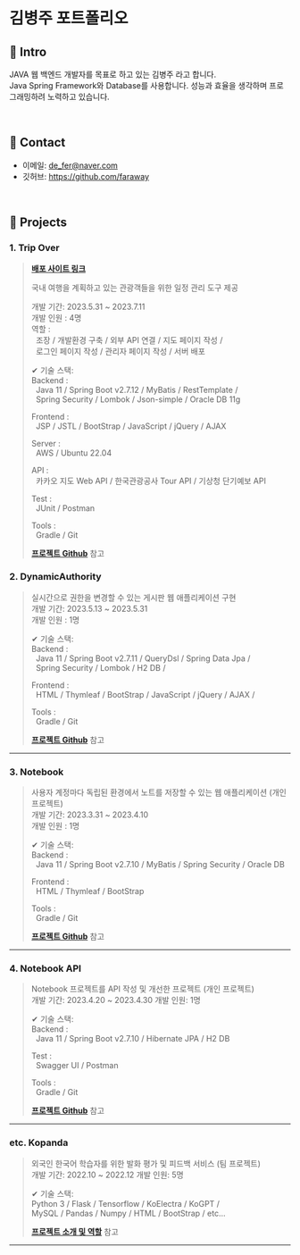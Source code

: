 # 김병주 포트폴리오

## :pushpin: Intro
JAVA 웹 백엔드 개발자를 목표로 하고 있는 김병주 라고 합니다.   
Java Spring Framework와 Database를 사용합니다. 성능과 효율을 생각하며 프로그래밍하려 노력하고 있습니다.

</br>

## :pushpin: Contact
- 이메일: de_fer@naver.com
- 깃허브: https://github.com/faraway

</br>

## :pushpin: Projects

### 1. Trip Over  
>
><b>[배포 사이트 링크](https://3.36.163.190/)</b>  
>
>국내 여행을 계획하고 있는 관광객들을 위한 일정 관리 도구 제공  
>
>개발 기간: 2023.5.31 ~ 2023.7.11  
>개발 인원 : 4명  
>역할 :   
>&nbsp; 조장 / 개발환경 구축 / 외부 API 연결 / 지도 페이지 작성 /  
>&nbsp; 로그인 페이지 작성 / 관리자 페이지 작성 / 서버 배포
> 
>✔ 기술 스택:  
>Backend :   
>&nbsp; Java 11 / Spring Boot v2.7.12 / MyBatis / RestTemplate /  
>&nbsp; Spring Security / Lombok / Json-simple /  Oracle DB 11g
>    
>Frontend :   
>&nbsp; JSP / JSTL / BootStrap / JavaScript / jQuery / AJAX
> 
>Server :   
>&nbsp; AWS / Ubuntu 22.04  
>
>API :  
>&nbsp; 카카오 지도 Web API / 한국관광공사 Tour API / 기상청 단기예보 API
>
>Test :  
>&nbsp; JUnit / Postman
>
>Tools :  
>&nbsp; Gradle / Git  
>  
><b>[프로젝트 Github](https://github.com/INGPlay/MultiBackendTeam3)</b> 참고

### 2. DynamicAuthority
>실시간으로 권한을 변경할 수 있는 게시판 웹 애플리케이션 구현  
>개발 기간: 2023.5.13 ~ 2023.5.31  
>개발 인원 : 1명
> 
>✔ 기술 스택:  
>Backend :   
>&nbsp; Java 11 / Spring Boot v2.7.11 / QueryDsl / Spring Data Jpa /  
>&nbsp; Spring Security / Lombok / H2 DB /  
>  
>Frontend :   
>&nbsp; HTML / Thymleaf / BootStrap / JavaScript / jQuery / AJAX / 
>  
>Tools :  
>&nbsp; Gradle / Git  
>
><b>[프로젝트 Github](https://github.com/INGPlay/SpringMVC_Practice)</b> 참고

---

### 3. Notebook
>사용자 계정마다 독립된 환경에서 노트를 저장할 수 있는 웹 애플리케이션 (개인 프로젝트)  
>개발 기간: 2023.3.31 ~ 2023.4.10  
>개발 인원 : 1명
>  
>✔ 기술 스택:  
>Backend :   
>&nbsp; Java 11 / Spring Boot v2.7.10 / MyBatis / Spring Security / Oracle DB
>
>Frontend :   
>&nbsp; HTML / Thymleaf / BootStrap 
>
>Tools :  
>&nbsp; Gradle / Git
>  
><b>[프로젝트 Github](https://github.com/INGPlay/SpringMVC_Practice)</b> 참고

---

### 4. Notebook API
>Notebook 프로젝트를 API 작성 및 개선한 프로젝트 (개인 프로젝트)  
>개발 기간: 2023.4.20 ~ 2023.4.30
>개발 인원: 1명 
>  
>✔ 기술 스택:  
>Backend :   
>&nbsp; Java 11 / Spring Boot v2.7.10 / Hibernate JPA / H2 DB 
>  
>Test :  
>&nbsp; Swagger UI / Postman 
>
>Tools :  
>&nbsp; Gradle / Git
>  
><b>[프로젝트 Github](https://github.com/INGPlay/Spring_API_JPA_example)</b> 참고

---

### etc. Kopanda
>외국인 한국어 학습자를 위한 발화 평가 및 피드백 서비스  (팀 프로젝트)  
>개발 기간: 2022.10 ~ 2022.12
>개발 인원: 5명
>  
>✔ 기술 스택:  
>Python 3 / Flask / Tensorflow / KoElectra / KoGPT /  
>MySQL / Pandas / Numpy / HTML / BootStrap / etc...
>  
><b>[프로젝트 소개 및 역할](https://docs.google.com/presentation/d/1pBwJjTmGPJO357GKYYWPZApCdTJhJGyzAf1A71sZ0D0/edit?usp=sharing)</b> 참고


---


